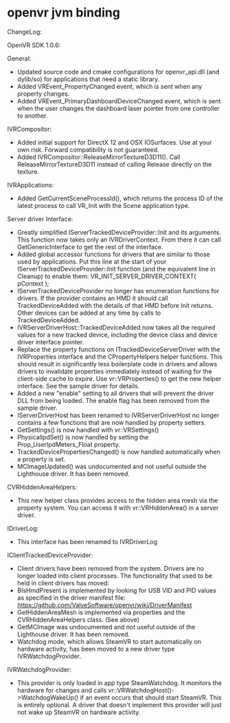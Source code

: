 # openvr jvm binding


ChangeLog:

 OpenVR SDK 1.0.6:

General:
* Updated source code and cmake configurations for openvr_api.dll (and dylib/so) for applications that need a static library.
* Added VREvent_PropertyChanged event, which is sent when any property changes.
* Added VREvent_PrimaryDashboardDeviceChanged event, which is sent when the user changes the dashboard laser pointer from one controller to another.

IVRCompositor:
* Added initial support for DirectX 12 and OSX IOSurfaces. Use at your own risk. Forward compatibility is not guaranteed.
* Added IVRCompositor::ReleaseMirrorTextureD3D11(). Call ReleaseMirrorTextureD3D11 instead of calling Release directly on the texture.

IVRApplications:
* Added GetCurrentSceneProcessId(), which returns the process ID of the latest process to call VR_Init with the Scene application type.

Server driver Interface:
* Greatly simplified IServerTrackedDeviceProvider::Init and its arguments. This function now takes only an IVRDriverContext. From there it can call GetGenericInterface to get the rest of the interface.
* Added global accessor functions for drivers that are similar to those used by applications. Put this line at the start of your IServerTrackedDeviceProvider::Init function (and the equivalent line in Cleanup) to enable them:
 VR_INIT_SERVER_DRIVER_CONTEXT( pContext );
* IServerTrackedDeviceProvider no longer has enumeration functions for drivers. If the provider contains an HMD it should call TrackedDeviceAdded with the details of that HMD before Init returns. Other devices can be added at any time by calls to TrackedDeviceAdded.
* IVRServerDriverHost::TrackedDeviceAdded now takes all the required values for a new tracked device, including the device class and device driver interface pointer.
* Replace the property functions on ITrackedDeviceServerDriver with the IVRProperties interface and the CPropertyHelpers helper functions. This should result in significantly less boilerplate code in drivers and allows drivers to invalidate properties immediately instead of waiting for the client-side cache to expire. Use vr::VRProperties() to get the new helper interface. See the sample driver for details.
* Added a new "enable" setting to all drivers that will prevent the driver DLL from being loaded. The enable flag has been removed from the sample driver.
* IServerDriverHost has been renamed to IVRServerDriverHost no longer contains a few functions that are now handled by property setters.
 * GetSettings() is now handled with vr::VRSettings()
 * PhysicalIpdSet() is now handled by setting the Prop_UserIpdMeters_Float property.
 * TrackedDevicePropertiesChanged() is now handled automatically when a property is set.
 * MCImageUpdated() was undocumented and not useful outside the Lighthouse driver. It has been removed.

CVRHiddenAreaHelpers:
* This new helper class provides access to the hidden area mesh via the property system. You can access it with vr::VRHiddenArea() in a server driver.

IDriverLog:
* This interface has been renamed to IVRDriverLog

IClientTrackedDeviceProvider:
* Client drivers have been removed from the system. Drivers are no longer loaded into client processes. The functionality that used to be held in client drivers has moved:
 * BIsHmdPresent is implemented by looking for USB VID and PID values as specified in the driver manifest file: https://github.com/ValveSoftware/openvr/wiki/DriverManifest
 * GetHiddenAreaMesh is implemented via properties and the CVRHiddenAreaHelpers class. (See above)
 * GetMCImage was undocumented and not useful outside of the Lighthouse driver. It has been removed.
 * Watchdog mode, which allows SteamVR to start automatically on hardware activity, has been moved to a new driver type IVRWatchdogProvider.

IVRWatchdogProvider:
* This provider is only loaded in app type SteamWatchdog. It monitors the hardware for changes and calls vr::VRWatchdogHost()->WatchdogWakeUp() if an event occurs that should start SteamVR. This is entirely optional. A driver that doesn't implement this provider will just not wake up SteamVR on hardware activity.
